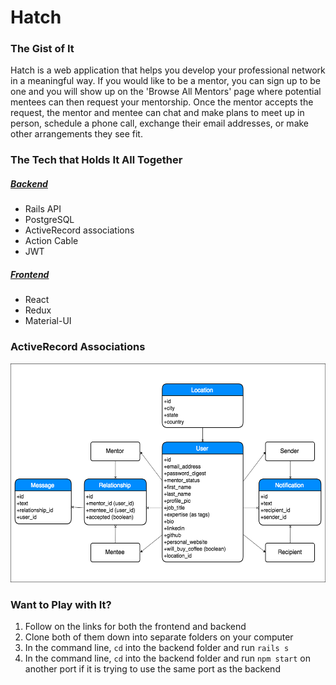 # Hatch

### The Gist of It

Hatch is a web application that helps you develop your professional network in a meaningful way. If you would like to be a mentor, you can sign up to be one and you will show up on the 'Browse All Mentors' page where potential mentees can then request your mentorship. Once the mentor accepts the request, the mentor and mentee can chat and make plans to meet up in person, schedule a phone call, exchange their email addresses, or make other arrangements they see fit.

### The Tech that Holds It All Together

##### [Backend](https://github.com/linsuri/hatch-backend)

* Rails API
* PostgreSQL
* ActiveRecord associations
* Action Cable
* JWT

##### [Frontend](https://github.com/linsuri/hatch-frontend)

* React
* Redux
* Material-UI

### ActiveRecord Associations

<img alt="ActiveRecord Associations" src="public/mod-5-project-hatch-relationships.png" style="height: 350px">

### Want to Play with It?

1. Follow on the links for both the frontend and backend
2. Clone both of them down into separate folders on your computer
3. In the command line, `cd` into the backend folder and run `rails s`
3. In the command line, `cd` into the backend folder and run `npm start` on another port if it is trying to use the same port as the backend
